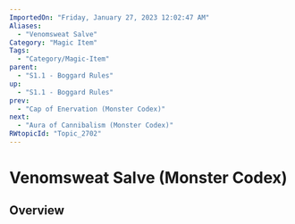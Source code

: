 ```yaml
---
ImportedOn: "Friday, January 27, 2023 12:02:47 AM"
Aliases:
  - "Venomsweat Salve"
Category: "Magic Item"
Tags:
  - "Category/Magic-Item"
parent:
  - "S1.1 - Boggard Rules"
up:
  - "S1.1 - Boggard Rules"
prev:
  - "Cap of Enervation (Monster Codex)"
next:
  - "Aura of Cannibalism (Monster Codex)"
RWtopicId: "Topic_2702"
---
```

# Venomsweat Salve (Monster Codex)
## Overview
